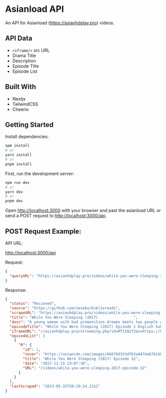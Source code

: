 # Asianload API

An API for Asianload (https://asianhdplay.pro) videos.

## API Data

- `<iframe/>` src URL
- Drama Title
- Description
- Episode Title
- Episode List

## Built With

- Nextjs
- TailwindCSS
- Cheerio

## Getting Started

Install dependencies:

```bash
npm install
# or
yarn install
# or
pnpm install
```

First, run the development server:

```bash
npm run dev
# or
yarn dev
# or
pnpm dev
```

Open [http://localhost:3000](http://localhost:3000) with your browser and past the asianload URL or send a POST request to [http://localhost:3000/api](http://localhost:3000/api).

## POST Request Example:

API URL:

[http://localhost:3000/api](http://localhost:3000/api)

Request:

```json
{
  "queryURL": "https://asianhdplay.pro/videos/while-you-were-sleeping-2017-episode-1"
}
```

Response:

```json
{
  "status": "Recieved",
  "source": "https://github.com/nesaku/biblioreads",
  "scrapeURL": "https://asianhdplay.pro/videos/while-you-were-sleeping-2017-episode-1",
  "title": "While You Were Sleeping (2017)                ",
  "desc": "A young woman with bad premonition dreams meets two people who suddenly develop the same ability.Nam Hong Joo lives with her mother, Yoon Moon Sun, a widow who runs a small restaurant. Jung Jae Chan, a rookie prosecutor, and his younger brother, Seung Won, move in across the street. Since she was young, Hong Joo has had the ability to see bad events before they happen, but she is often unable to do anything about it.One day, Jae Chan has a strange premonition dream about an accident involving Hong Joo and Lee Yoo Beom, a ruthless attorney who used to be Jae Chan’s tutor. Jae Chan decides to interfere in the course of events and ends up saving the lives of Hong Joo and Han Woo Tak, a young police officer. When Jae Chan, Hong Joo, and Woo Tak then start having dreams about one another, they realize that their lives are now somehow entwined.But can the three discover the reason that they were brought together, and can they prevent the people closest to them from getting hurt?                    ",
  "episodeTitle": "While You Were Sleeping (2017) Episode 1 English Subbed",
  "iframeURL": "//asianhdplay.pro/streaming.php?id=MTI1NzY2&x=https://hls107.drafastcdn.pro/newhls/666769353df83a4474a67b14bdcc46a5/ep.1.v0.1681883755.m3u8&title=While+You+Were+Sleeping+%282017%29&typesub=SUB&sub=&cover=Y292ZXIvd2hpbGUteW91LXdlcmUtc2xlZXBpbmctMjAxNy5wbmc=",
  "episodeList": [
    {
      "0": {
        "id": 1,
        "cover": "https://asiancdn.com/images/666769353df83a4474a67b14bdcc46a5/32_cover.jpg",
        "title": "While You Were Sleeping (2017) Episode 32",
        "date": "2017-11-15 23:07:39",
        "URL": "/videos/while-you-were-sleeping-2017-episode-32"
      }
    }
  ],
  "lastScraped": "2023-05-25T20:29:24.231Z"
}
```
